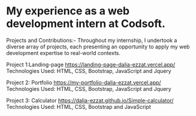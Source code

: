 # My experience as a web development intern at Codsoft.

Projects and Contributions:- Throughout my internship, I undertook a diverse array of projects, each presenting an opportunity to apply my web development expertise to real-world contexts.

Project 1:Landing-page https://landing-page-dalia-ezzat.vercel.app/ Technologies Used: HTML, CSS, Bootstrap, JavaScript and Jquery

Project 2: Portfolio https://my-portfolio-dalia-ezzat.vercel.app/ Technologies Used: HTML, CSS, Bootstrap, JavaScript and Jquery

Project 3: Calculator https://dalia-ezzat.github.io/Simple-calculator/ Technologies Used: HTML, CSS, Bootstrap and JavaScript
